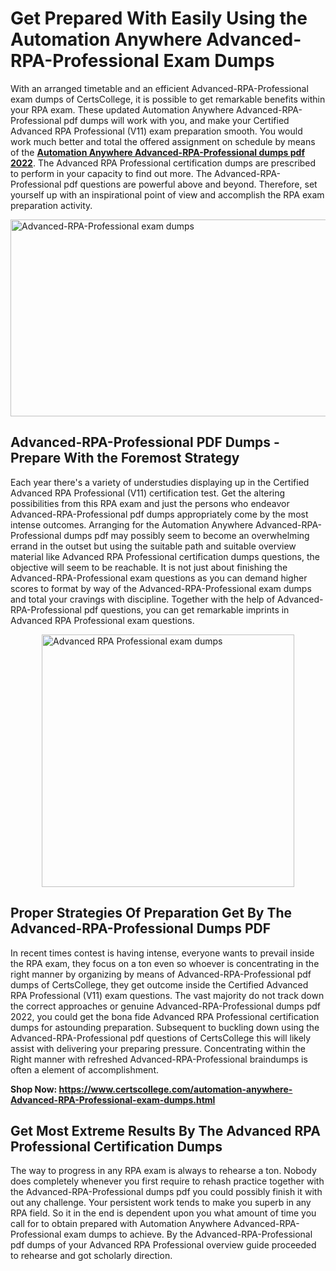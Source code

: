<h1><strong>Get Prepared With Easily Using the Automation Anywhere Advanced-RPA-Professional Exam Dumps&nbsp;</strong></h1>
<p><span style="font-weight: 400;">With an arranged timetable and an efficient  Advanced-RPA-Professional exam dumps of CertsCollege, it is possible to get remarkable benefits within your RPA exam. These updated Automation Anywhere Advanced-RPA-Professional pdf dumps will work with you, and make your Certified Advanced RPA Professional (V11) exam preparation smooth. You would work much better and total the offered assignment on schedule by means of the <strong><a href="https://www.certscollege.com/automation-anywhere-Advanced-RPA-Professional-exam-dumps.html">Automation Anywhere Advanced-RPA-Professional dumps pdf 2022</a></strong>. The Advanced RPA Professional certification dumps are prescribed to perform in your capacity to find out more. The  Advanced-RPA-Professional pdf questions are powerful above and beyond. Therefore, set yourself up with an inspirational point of view and accomplish the RPA exam preparation activity.&nbsp;</span></p>
<p><span style="font-weight: 400;"><img style="display: block; margin-left: auto; margin-right: auto;" src="https://i.ibb.co/CPDK3ps/Yellow-and-Blue-Initiative-Blog-Banner.png" alt="Advanced-RPA-Professional exam dumps" width="559" height="315" /></span></p>
<h2><strong>Advanced-RPA-Professional PDF Dumps - Prepare With the Foremost Strategy</strong></h2>
<p><span style="font-weight: 400;">Each year there's a variety of understudies displaying up in the Certified Advanced RPA Professional (V11) certification test. Get the altering possibilities from this RPA exam and just the persons who endeavor Advanced-RPA-Professional pdf dumps appropriately come by the most intense outcomes. Arranging for the Automation Anywhere Advanced-RPA-Professional dumps pdf may possibly seem to become an overwhelming errand in the outset but using the suitable path and suitable overview material like Advanced RPA Professional certification dumps questions, the objective will seem to be reachable. It is not just about finishing the Advanced-RPA-Professional exam questions as you can demand higher scores to format by way of the Advanced-RPA-Professional exam dumps and total your cravings with discipline. Together with the help of Advanced-RPA-Professional pdf questions, you can get remarkable imprints in Advanced RPA Professional exam questions.</span></p>
<p><span style="font-weight: 400;"><a href="https://tinyurl.com/27jx4a6h"><img style="display: block; margin-left: auto; margin-right: auto;" src="https://i.ibb.co/9tMrhdY/Teacher-Appreciation-Invitation.png" alt="Advanced RPA Professional exam dumps " width="404" height="404" /></a></span></p>
<h2><strong>Proper Strategies Of Preparation Get By The Advanced-RPA-Professional Dumps PDF</strong></h2>
<p><span style="font-weight: 400;">In recent times contest is having intense, everyone wants to prevail inside the RPA exam, they focus on a ton even so whoever is concentrating in the right manner by organizing by means of Advanced-RPA-Professional pdf dumps of CertsCollege, they get outcome inside the Certified Advanced RPA Professional (V11) exam questions. The vast majority do not track down the correct approaches or genuine Advanced-RPA-Professional dumps pdf 2022, you could get the bona fide Advanced RPA Professional certification dumps for astounding preparation. Subsequent to buckling down using the  Advanced-RPA-Professional pdf questions of CertsCollege this will likely assist with delivering your preparing pressure. Concentrating within the Right manner with refreshed Advanced-RPA-Professional braindumps is often a element of accomplishment.</span></p>
<p><span style="font-weight: 400;"><strong>Shop Now: <a href="https://www.certscollege.com/automation-anywhere-Advanced-RPA-Professional-exam-dumps.html">https://www.certscollege.com/automation-anywhere-Advanced-RPA-Professional-exam-dumps.html</a></strong></span></p>
<h2><strong>Get Most Extreme Results By The Advanced RPA Professional Certification Dumps</strong></h2>
<p><span style="font-weight: 400;">The way to progress in any RPA exam is always to rehearse a ton. Nobody does completely whenever you first require to rehash practice together with the Advanced-RPA-Professional dumps pdf you could possibly finish it with out any challenge. Your persistent work tends to make you superb in any RPA field. So it in the end is dependent upon you what amount of time you call for to obtain prepared with Automation Anywhere Advanced-RPA-Professional exam dumps to achieve. By the Advanced-RPA-Professional pdf dumps of your Advanced RPA Professional overview guide proceeded to rehearse and got scholarly direction.</span></p>
